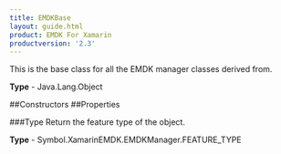 ```yaml
---
title: EMDKBase
layout: guide.html 
product: EMDK For Xamarin 
productversion: '2.3' 
---
```

This is the base class for all the EMDK manager classes derived from.

**Type** - Java.Lang.Object

##Constructors
##Properties

###Type
Return the feature type of the object.

**Type** - Symbol.XamarinEMDK.EMDKManager.FEATURE_TYPE


